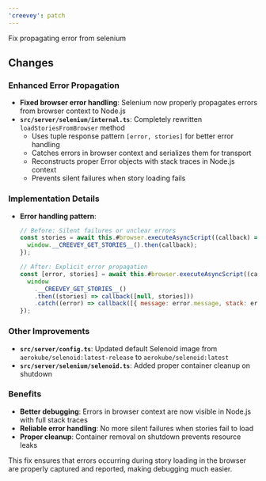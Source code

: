```yaml
---
'creevey': patch
---
```


Fix propagating error from selenium

## Changes

### Enhanced Error Propagation

- **Fixed browser error handling**: Selenium now properly propagates errors from browser context to Node.js
- **`src/server/selenium/internal.ts`**: Completely rewritten `loadStoriesFromBrowser` method
  - Uses tuple response pattern `[error, stories]` for better error handling
  - Catches errors in browser context and serializes them for transport
  - Reconstructs proper Error objects with stack traces in Node.js context
  - Prevents silent failures when story loading fails

### Implementation Details

- **Error handling pattern**:

  ```javascript
  // Before: Silent failures or unclear errors
  const stories = await this.#browser.executeAsyncScript((callback) => {
    window.__CREEVEY_GET_STORIES__().then(callback);
  });

  // After: Explicit error propagation
  const [error, stories] = await this.#browser.executeAsyncScript((callback) => {
    window
      .__CREEVEY_GET_STORIES__()
      .then((stories) => callback([null, stories]))
      .catch((error) => callback([{ message: error.message, stack: error.stack }]));
  });
  ```

### Other Improvements

- **`src/server/config.ts`**: Updated default Selenoid image from `aerokube/selenoid:latest-release` to `aerokube/selenoid:latest`
- **`src/server/selenium/selenoid.ts`**: Added proper container cleanup on shutdown

### Benefits

- **Better debugging**: Errors in browser context are now visible in Node.js with full stack traces
- **Reliable error handling**: No more silent failures when stories fail to load
- **Proper cleanup**: Container removal on shutdown prevents resource leaks

This fix ensures that errors occurring during story loading in the browser are properly captured and reported, making debugging much easier.
